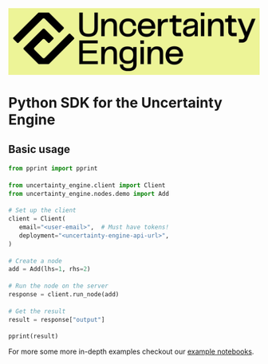 <div style="color: black; background-color: #edf497;">
    <img src="./assets/images/uncertainty-engine-logo.png">
</div>

# Python SDK for the Uncertainty Engine

## Basic usage
 ```python
from pprint import pprint

from uncertainty_engine.client import Client
from uncertainty_engine.nodes.demo import Add

# Set up the client
client = Client(
    email="<user-email>",  # Must have tokens!
    deployment="<uncertainty-engine-api-url>",
)

# Create a node
add = Add(lhs=1, rhs=2)

# Run the node on the server
response = client.run_node(add)

# Get the result
result = response["output"]

pprint(result)
```

For more some more in-depth examples checkout our [example notebooks](https://github.com/digiLab-ai/uncertainty-engine-sdk/tree/PB-56-jamie-sdk-examples/examples).